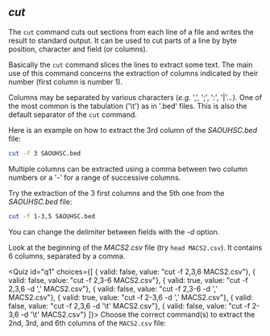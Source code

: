 <script>
import Quiz from "$components/Quiz.svelte";
</script>

## _cut_

The `cut` command cuts out sections from each line of a file and writes the result to standard output.
It can be used to cut parts of a line by byte position, character and field (or columns).

Basically the `cut` command slices the lines to extract some text.
The main use of this command concerns the extraction of columns indicated by their number (first column is number 1).

Columns may be separated by various characters (_e.g._ ',', ';', ':', '|'...). One of the most common is the tabulation ('\t')
as in '.bed' files. This is also the default separator of the `cut` command.

Here is an example on how to extract the 3rd column of the _SAOUHSC.bed_ file:

```bash
cut -f 3 SAOUHSC.bed
```

Multiple columns can be extracted using a comma between two column numbers or a '-' for a range of successive columns.

Try the extraction of the 3 first columns and the 5th one from the _SAOUHSC.bed_ file:

```bash
cut -f 1-3,5 SAOUHSC.bed
```

You can change the delimiter between fields with the _-d_ option.

Look at the beginning of the _MACS2.csv_ file (try `head MACS2.csv`).
It contains 6 columns, separated by a comma.

<Quiz id="q1" choices={[
{ valid: false, value: "cut -f 2,3,6 MACS2.csv"},
{ valid: false, value: "cut -f 2,3-6 MACS2.csv"},
{ valid: true, value: "cut -f 2,3,6 -d ',' MACS2.csv"},
{ valid: false, value: "cut -f 2,3-6 -d ',' MACS2.csv"},
{ valid: true, value: "cut -f 2-3,6 -d ',' MACS2.csv"},
{ valid: false, value: "cut -f 2,3,6 -d '\t' MACS2.csv"},
{ valid: false, value: "cut -f 2-3,6 -d '\t' MACS2.csv"}
]}>
<span slot="prompt">
Choose the correct command(s) to extract the 2nd, 3rd, and 6th columns of the `MACS2.csv` file:
</span>
</Quiz>
